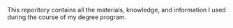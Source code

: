 This reporitory contains all the materials, knowledge, and information I used during the course of my degree program. 